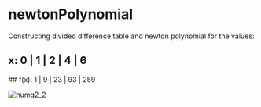 # newtonPolynomial

Constructing divided difference table and newton polynomial for the values: <br />
## x:    0 | 1 | 2  | 4  | 6 <br />
## f(x): 1 | 9 | 23 | 93 | 259

![numq2_2](https://github.com/ahmetcannsener/newtonPolynomial/assets/91669628/2736a4fe-b599-4cea-970b-6939151d9340)
